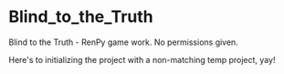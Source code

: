 # Blind_to_the_Truth
Blind to the Truth - RenPy game work.  No permissions given.

Here's to initializing the project with a non-matching temp project, yay!